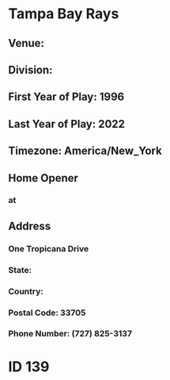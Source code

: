# Tampa Bay Rays
## Venue: 
## Division: 
## First Year of Play: 1996
## Last Year of Play: 2022
## Timezone: America/New_York
## Home Opener
###  at 
## Address
### One Tropicana Drive
### State: 
### Country: 
### Postal Code: 33705
### Phone Number: (727) 825-3137
# ID 139